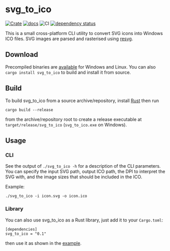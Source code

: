 svg_to_ico
==========

[![Crate](https://img.shields.io/crates/v/svg_to_ico.svg)](https://crates.io/crates/svg_to_ico)
[![docs](https://docs.rs/svg_to_ico/badge.svg)](https://docs.rs/crate/svg_to_ico)
![CI](https://github.com/Ortham/svg_to_ico/workflows/CI/badge.svg?branch=master)
[![dependency status](https://deps.rs/repo/github/Ortham/svg_to_ico/status.svg)](https://deps.rs/repo/github/Ortham/svg_to_ico)

This is a small cross-platform CLI utility to convert SVG icons into Windows ICO
files. SVG images are parsed and rasterised using [resvg](https://github.com/RazrFalcon/resvg).

## Download

Precompiled binaries are [available](https://github.com/Ortham/svg_to_ico/releases/latest) for Windows and Linux. You can also `cargo install svg_to_ico` to build and install it from source.

## Build

To build svg_to_ico from a source archive/repository, install [Rust](https://www.rust-lang.org) then run

```
cargo build --release
```

from the archive/repository root to create a release executable at `target/release/svg_to_ico` (`svg_to_ico.exe` on Windows).

## Usage

### CLI

See the output of `./svg_to_ico -h` for a description of the CLI parameters. You can specify the
input SVG path, output ICO path, the DPI to interpret the SVG with, and the image sizes that should
be included in the ICO.

Example:

```
./svg_to_ico -i icon.svg -o icon.ico
```

### Library

You can also use svg_to_ico as a Rust library, just add it to your `Cargo.toml`:

```
[dependencies]
svg_to_ico = "0.1"
```

then use it as shown in the [example](examples/library.rs).
